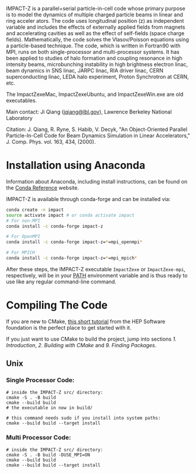 IMPACT-Z is a parallel+serial particle-in-cell code whose primary purpose is to
model the dynamics of multiple charged particle beams in linear and ring acceler
ators. The code uses longitudinal position (z) as independent variable and 
includes the effects of externally applied fields from magnets and accelerating 
cavities as well as the effect of self-fields (space charge fields). Mathematically,
the code solves the Vlasov/Poisson equations using a particle-based technique. 
The code, which is written in Fortran90 with MPI, runs on both single-processor 
and multi-processor systems. It has been applied to studies of halo formation and
coupling resonance in high intensity beams, microbunching instability in high 
brightness electron linac, beam dynamics in SNS linac, JARPC linac, RIA driver 
linac, CERN superconducting linac, LEDA halo experiment, Proton Synchrotron at 
CERN, etc.


The ImpactZexeMac, ImpactZexeUbuntu, and ImpactZexeWin.exe are old executables.

Main contact: Ji Qiang (jqiang@lbl.gov), Lawrence Berkeley National Laboratory

Citation: 
J. Qiang, R. Ryne, S. Habib, V. Decyk, "An Object-Oriented Parallel Particle-In-Cell Code for Beam Dynamics Simulation in Linear Accelerators," 
J. Comp. Phys. vol. 163, 434, (2000).

# Installation using Anaconda

Information about Anaconda, including install instructions, can be found on the [Conda Reference](https://docs.conda.io/projects/conda/en/latest/) website.

IMPACT-Z is available through conda-forge and can be installed via:
```bash
conda create -n impact
source activate impact # or conda activate impact
# For non-MPI
conda install -c conda-forge impact-z

# For OpenMPI
conda install -c conda-forge impact-z=*=mpi_openmpi*

# For MPICH
conda install -c conda-forge impact-z=*=mpi_mpich*
```
After these steps, the IMPACT-Z executable `ImpactZexe` or `ImpactZexe-mpi`, respectively, will be in your [PATH](https://en.wikipedia.org/wiki/PATH_(variable)) environment variable and is thus ready to use like any regular command-line command.

# Compiling The Code

If you are new to CMake, [this short tutorial](https://hsf-training.github.io/hsf-training-cmake-webpage/) from the HEP Software foundation is the perfect place to get started with it.

If you just want to use CMake to build the project, jump into sections *1. Introduction*, *2. Building with CMake* and *9. Finding Packages*.

## Unix

### Single Processor Code:

```shell script
# inside the IMPACT-Z src/ directory:
cmake -S . -B build
cmake --build build
# the executable in now in build/

# this command needs sudo if you install into system paths:
cmake --build build --target install
```

### Multi Processor Code:

```shell script
# inside the IMPACT-Z src/ directory:
cmake -S . -B build -DUSE_MPI=ON
cmake --build build
cmake --build build --target install
